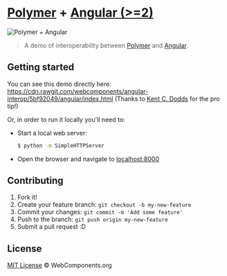 # [Polymer](http://www.polymer-project.org/) + [Angular (>=2)](http://angular.io/)

![Polymer + Angular](https://cloud.githubusercontent.com/assets/1699357/15891323/4ea3136c-2d74-11e6-98f7-55e0fdd16867.png)

> A demo of interoperability between [Polymer](http://www.polymer-project.org/) and [Angular](http://angular.io/).


## Getting started

You can see this demo directly here: https://cdn.rawgit.com/webcomponents/angular-interop/5bf92049/angular/index.html
(Thanks to [Kent C. Dodds](https://github.com/kentcdodds) for the pro tip!)

Or, in order to run it locally you'll need to:

* Start a local web server:

    ```sh
    $ python -m SimpleHTTPServer
    ```

* Open the browser and navigate to [localhost:8000](http://localhost:8000/)

## Contributing

1. Fork it!
2. Create your feature branch: `git checkout -b my-new-feature`
3. Commit your changes: `git commit -m 'Add some feature'`
4. Push to the branch: `git push origin my-new-feature`
5. Submit a pull request :D

## License

[MIT License](http://webcomponentsorg.mit-license.org/) © WebComponents.org
